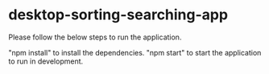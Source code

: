 # desktop-sorting-searching-app

Please follow the below steps to run the application.

"npm install" to install the dependencies.
"npm start" to start the application to run in development.
